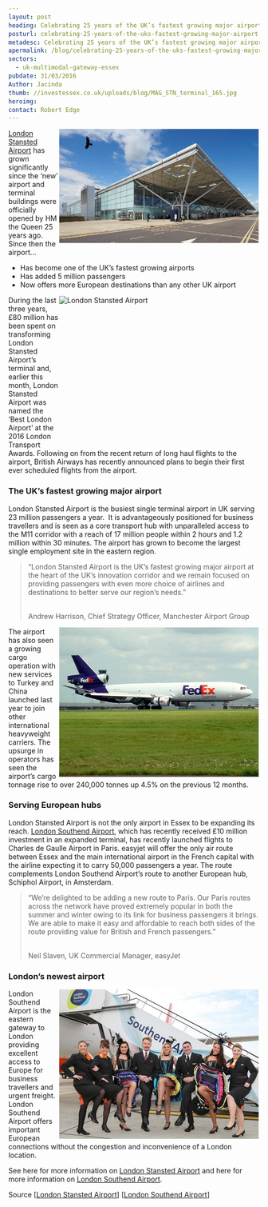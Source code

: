 ```yaml
---
layout: post
heading: Celebrating 25 years of the UK’s fastest growing major airport
posturl: celebrating-25-years-of-the-uks-fastest-growing-major-airport
metadesc: Celebrating 25 years of the UK’s fastest growing major airport. London Stansted Airport has grown significantly since HM the Queen officially opened 25 years ago
apermalink: /blog/celebrating-25-years-of-the-uks-fastest-growing-major-airport
sectors:
  - uk-multimodal-gateway-essex 
pubdate: 31/03/2016
Author: Jacinda
thumb: //investessex.co.uk/uploads/blog/MAG_STN_terminal_165.jpg
heroimg: 
contact: Robert Edge
---
```

<p><a href='http://investessex.co.uk/studies/place-studies/london-stansted-airport'><img alt='London Stansted Airport' src='../uploads/blog/MAG_STN_terminal_700.jpg' style='width: 400px; height: 228px; margin-left: 2px; margin-right: 2px; float: right;'/>London Stansted Airport</a> has grown significantly since the ‘new’ airport and terminal buildings were officially opened by HM the Queen 25 years ago. Since then the airport…</p><ul><li>Has become one of the UK’s fastest growing airports</li><li>Has added 5 million passengers</li><li>Now offers more European destinations than any other UK airport</li></ul><p><img alt='London Stansted Airport ' src='http://www.investessex.co.uk/uploads/about/PR03_-_SAT1_STN_FTE_central_area_400.jpg' style='width: 400px; height: 300px; margin-left: 2px; margin-right: 2px; float: right;'/>During the last three years, £80 million has been spent on transforming London Stansted Airport’s terminal and, earlier this month, London Stansted Airport was named the ‘Best London Airport’ at the 2016 London Transport Awards. Following on from the recent return of long haul flights to the airport, British Airways has recently announced plans to begin their first ever scheduled flights from the airport.</p><h3>The UK’s fastest growing major airport</h3><p>London Stansted Airport is the busiest single terminal airport in UK serving 23 million passengers a year.  It is advantageously positioned for business travellers and is seen as a core transport hub with unparalleled access to the M11 corridor with a reach of 17 million people within 2 hours and 1.2 million within 30 minutes. The airport has grown to become the largest single employment site in the eastern region.</p><blockquote><p>“London Stansted Airport is the UK’s fastest growing major airport at the heart of the UK’s innovation corridor and we remain focused on providing passengers with even more choice of airlines and destinations to better serve our region’s needs.”</p><p><br/>Andrew Harrison, Chief Strategy Officer, Manchester Airport Group</p></blockquote><p><img alt='FedEx at London Stansted Airport' src='../uploads/blog/FedEx_400.jpg' style='width: 400px; height: 299px; margin-left: 2px; margin-right: 2px; float: right;'/>The airport has also seen a growing cargo operation with new services to Turkey and China launched last year to join other international heavyweight carriers. The upsurge in operators has seen the airport’s cargo tonnage rise to over 240,000 tonnes up 4.5% on the previous 12 months.</p><h3>Serving European hubs</h3><p>London Stansted Airport is not the only airport in Essex to be expanding its reach. <a href='http://investessex.co.uk/studies/place-studies/london-southend-airport'>London Southend Airport</a>, which has recently received £10 million investment in an expanded terminal, has recently launched flights to Charles de Gaulle Airport in Paris. easyjet will offer the only air route between Essex and the main international airport in the French capital with the airline expecting it to carry 50,000 passengers a year. The route complements London Southend Airport’s route to another European hub, Schiphol Airport, in Amsterdam.</p><blockquote><p>“We’re delighted to be adding a new route to Paris. Our Paris routes across the network have proved extremely popular in both the summer and winter owing to its link for business passengers it brings. We are able to make it easy and affordable to reach both sides of the route providing value for British and French passengers.”</p><p><br/>Neil Slaven, UK Commercial Manager, easyJet</p></blockquote><h3>London’s newest airport</h3><p><img alt='London Southend Airport launches easyjet route to Paris' src='../uploads/blog/Southend_Paris_flight_400.jpg' style='line-height: 20.8px; width: 400px; height: 299px; margin-left: 2px; margin-right: 2px; float: right;'/></p><p>London Southend Airport is the eastern gateway to London providing excellent access to Europe for business travellers and urgent freight. London Southend Airport offers important European connections without the congestion and inconvenience of a London location.</p><p>See here for more information on <a href='http://investessex.co.uk/studies/place-studies/london-stansted-airport'>London Stansted Airport</a> and here for more information on <a href='http://investessex.co.uk/studies/place-studies/london-southend-airport'>London Southend Airport</a>.</p><p>Source [<a href='http://www.stanstedairport.com/about-us/media-centre/press-releases/london-stansted-celebrates-25th-anniversary-of-hm-the-queen-officially-opening-the-terminal-building-and-new-airport/'>London Stansted Airport</a>] [<a href='http://www.southendairport.com/corporate-and-community/media-centre/'>London Southend Airport</a>]</p>